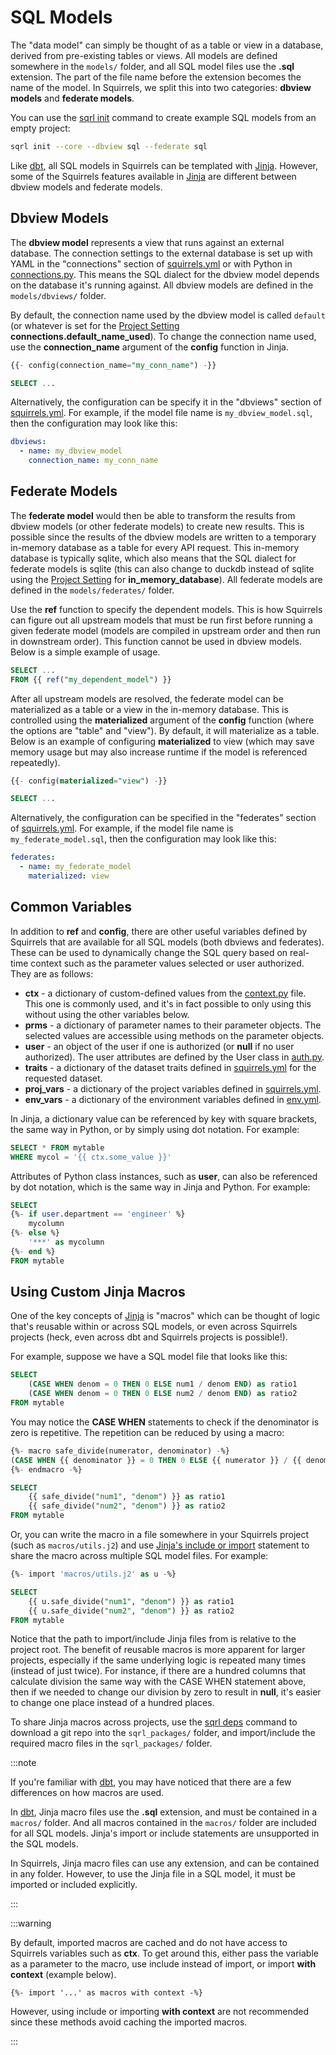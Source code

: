 # SQL Models

The "data model" can simply be thought of as a table or view in a database, derived from pre-existing tables or views. All models are defined somewhere in the `models/` folder, and all SQL model files use the **.sql** extension. The part of the file name before the extension becomes the name of the model. In Squirrels, we split this into two categories: **dbview models** and **federate models**.

You can use the [sqrl init] command to create example SQL models from an empty project:

```bash
sqrl init --core --dbview sql --federate sql
```

Like [dbt], all SQL models in Squirrels can be templated with [Jinja]. However, some of the Squirrels features available in [Jinja] are different between dbview models and federate models.

## Dbview Models

The **dbview model** represents a view that runs against an external database. The connection settings to the external database is set up with YAML in the "connections" section of [squirrels.yml] or with Python in [connections.py]. This means the SQL dialect for the dbview model depends on the database it's running against. All dbview models are defined in the `models/dbviews/` folder.

By default, the connection name used by the dbview model is called `default` (or whatever is set for the [Project Setting] **connections.default_name_used**). To change the connection name used, use the **connection_name** argument of the **config** function in Jinja.

```sql
{{- config(connection_name="my_conn_name") -}}

SELECT ...
```

Alternatively, the configuration can be specify it in the "dbviews" section of [squirrels.yml]. For example, if the model file name is `my_dbview_model.sql`, then the configuration may look like this:

```yaml
dbviews:
  - name: my_dbview_model
    connection_name: my_conn_name
```

## Federate Models

The **federate model** would then be able to transform the results from dbview models (or other federate models) to create new results. This is possible since the results of the dbview models are written to a temporary in-memory database as a table for every API request. This in-memory database is typically sqlite, which also means that the SQL dialect for federate models is sqlite (this can also change to duckdb instead of sqlite using the [Project Setting] for **in_memory_database**). All federate models are defined in the `models/federates/` folder.

Use the **ref** function to specify the dependent models. This is how Squirrels can figure out all upstream models that must be run first before running a given federate model (models are compiled in upstream order and then run in downstream order). This function cannot be used in dbview models. Below is a simple example of usage.

```sql
SELECT ...
FROM {{ ref("my_dependent_model") }}
```

After all upstream models are resolved, the federate model can be materialized as a table or a view in the in-memory database. This is controlled using the **materialized** argument of the **config** function (where the options are "table" and "view"). By default, it will materialize as a table. Below is an example of configuring **materialized** to view (which may save memory usage but may also increase runtime if the model is referenced repeatedly).

```sql
{{- config(materialized="view") -}}

SELECT ...
```

Alternatively, the configuration can be specified in the "federates" section of [squirrels.yml]. For example, if the model file name is `my_federate_model.sql`, then the configuration may look like this:

```yaml
federates:
  - name: my_federate_model
    materialized: view
```

## Common Variables

In addition to **ref** and **config**, there are other useful variables defined by Squirrels that are available for all SQL models (both dbviews and federates). These can be used to dynamically change the SQL query based on real-time context such as the parameter values selected or user authorized. They are as follows:

- **ctx** - a dictionary of custom-defined values from the [context.py] file. This one is commonly used, and it's in fact possible to only using this without using the other variables below. 
- **prms** - a dictionary of parameter names to their parameter objects. The selected values are accessible using methods on the parameter objects.
- **user** - an object of the user if one is authorized (or **null** if no user authorized). The user attributes are defined by the User class in [auth.py].
- **traits** - a dictionary of the dataset traits defined in [squirrels.yml] for the requested dataset.
- **proj_vars** - a dictionary of the project variables defined in [squirrels.yml].
- **env_vars** - a dictionary of the environment variables defined in [env.yml].

In Jinja, a dictionary value can be referenced by key with square brackets, the same way in Python, or by simply using dot notation. For example:

```sql
SELECT * FROM mytable
WHERE mycol = '{{ ctx.some_value }}'
```

Attributes of Python class instances, such as **user**, can also be referenced by dot notation, which is the same way in Jinja and Python. For example:

```sql
SELECT
{%- if user.department == 'engineer' %}
    mycolumn
{%- else %}
    '***' as mycolumn
{%- end %}
FROM mytable
```

## Using Custom Jinja Macros

One of the key concepts of [Jinja] is "macros" which can be thought of logic that's reusable within or across SQL models, or even across Squirrels projects (heck, even across dbt and Squirrels projects is possible!).

For example, suppose we have a SQL model file that looks like this:

```sql
SELECT 
    (CASE WHEN denom = 0 THEN 0 ELSE num1 / denom END) as ratio1
    (CASE WHEN denom = 0 THEN 0 ELSE num2 / denom END) as ratio2
FROM mytable
```

You may notice the **CASE WHEN** statements to check if the denominator is zero is repetitive. The repetition can be reduced by using a macro:

```sql
{%- macro safe_divide(numerator, denominator) -%}
(CASE WHEN {{ denominator }} = 0 THEN 0 ELSE {{ numerator }} / {{ denominator }} END)
{%- endmacro -%}

SELECT
    {{ safe_divide("num1", "denom") }} as ratio1
    {{ safe_divide("num2", "denom") }} as ratio2
FROM mytable
```

Or, you can write the macro in a file somewhere in your Squirrels project (such as `macros/utils.j2`) and use [Jinja's include or import](https://ttl255.com/jinja2-tutorial-part-6-include-and-import/) statement to share the macro across multiple SQL model files. For example:

```sql
{%- import 'macros/utils.j2' as u -%}

SELECT
    {{ u.safe_divide("num1", "denom") }} as ratio1
    {{ u.safe_divide("num2", "denom") }} as ratio2
FROM mytable
```

Notice that the path to import/include Jinja files from is relative to the project root. The benefit of reusable macros is more apparent for larger projects, especially if the same underlying logic is repeated many times (instead of just twice). For instance, if there are a hundred columns that calculate division the same way with the CASE WHEN statement above, then if we needed to change our division by zero to result in **null**, it's easier to change one place instead of a hundred places.

To share Jinja macros across projects, use the [sqrl deps] command to download a git repo into the `sqrl_packages/` folder, and import/include the required macro files in the `sqrl_packages/` folder.

:::note

If you're familiar with [dbt], you may have noticed that there are a few differences on how macros are used. 

In [dbt], Jinja macro files use the **.sql** extension, and must be contained in a `macros/` folder. And all macros contained in the `macros/` folder are included for all SQL models. Jinja's import or include statements are unsupported in the SQL models.

In Squirrels, Jinja macro files can use any extension, and can be contained in any folder. However, to use the Jinja file in a SQL model, it must be imported or included explicitly.

:::

:::warning

By default, imported macros are cached and do not have access to Squirrels variables such as **ctx**. To get around this, either pass the variable as a parameter to the macro, use include instead of import, or import **with context** (example below).

```
{%- import '...' as macros with context -%}
```

However, using include or importing **with context** are not recommended since these methods avoid caching the imported macros.

:::


[squirrels.yml]: ./project-file
[env.yml]: ./environcfg
[Project Setting]: ./settings
[connections.py]: ./database
[sqrl init]: ../../references/cli/init
[sqrl deps]: ../../references/cli/deps
[context.py]: ./context
[auth.py]: ./auth
[dbt]: https://docs.getdbt.com/docs/introduction
[Jinja]: https://ttl255.com/jinja2-tutorial-part-1-introduction-and-variable-substitution/
